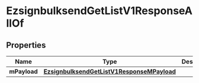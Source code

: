 

# EzsignbulksendGetListV1ResponseAllOf


## Properties

Name | Type | Description | Notes
------------ | ------------- | ------------- | -------------
**mPayload** | [**EzsignbulksendGetListV1ResponseMPayload**](EzsignbulksendGetListV1ResponseMPayload.md) |  | 



